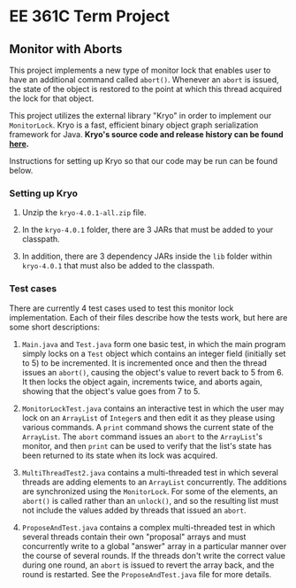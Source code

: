 # EE 361C Term Project

## Monitor with Aborts

This project implements a new type of monitor lock that enables user to have an additional command called `abort()`. Whenever an `abort` is issued, the state of the object is restored to the point at which this thread acquired the lock for that object.

This project utilizes the external library "Kryo" in order to implement our `MonitorLock`. Kryo is a fast, efficient binary object graph serialization framework for Java. **Kryo's source code and release history can be found [here](https://github.com/EsotericSoftware/kryo).**

Instructions for setting up Kryo so that our code may be run can be found below.

### Setting up Kryo

1) Unzip the `kryo-4.0.1-all.zip` file.

2) In the `kryo-4.0.1` folder, there are 3 JARs that must be added to your classpath. 

3) In addition, there are 3 dependency JARs inside the `lib` folder within `kryo-4.0.1` that must also be added to the classpath.

### Test cases

There are currently 4 test cases used to test this monitor lock implementation. Each of their files describe how the tests work, but here are some short descriptions:

1) `Main.java` and `Test.java` form one basic test, in which the main program simply locks on a `Test` object which contains an integer field (initially set to 5) to be incremented. It is incremented once and then the thread issues an `abort()`, causing the object's value to revert back to 5 from 6. It then locks the object again, increments twice, and aborts again, showing that the object's value goes from 7 to 5.

2) `MonitorLockTest.java` contains an interactive test in which the user may lock on an `ArrayList` of `Integer`s and then edit it as they please using various commands. A `print` command shows the current state of the `ArrayList`. The `abort` command issues an `abort` to the `ArrayList`'s monitor, and then `print` can be used to verify that the list's state has been returned to its state when its lock was acquired.

3) `MultiThreadTest2.java` contains a multi-threaded test in which several threads are adding elements to an `ArrayList` concurrently. The additions are synchronized using the `MonitorLock`. For some of the elements, an `abort()` is called rather than an `unlock()`, and so the resulting list must not include the values added by threads that issued an `abort`.

4) `ProposeAndTest.java` contains a complex multi-threaded test in which several threads contain their own "proposal" arrays and must concurrently write to a global "answer" array in a particular manner over the course of several rounds. If the threads don't write the correct value during one round, an `abort` is issued to revert the array back, and the round is restarted. See the `ProposeAndTest.java` file for more details.